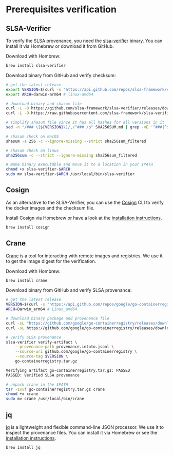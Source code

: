 # Prerequisites verification

## SLSA-Verifier

To verify the SLSA provenance, you need the [slsa-verifier](https://github.com/slsa-framework/slsa-verifier) binary. You can install it via Homebrew or download it from GitHub.

Download with Hombrew:

```bash
brew install slsa-verifier
```

Download binary from GitHub and verify checksum:

```bash
# get the latest release
export VERSION=$(curl -s "https://api.github.com/repos/slsa-framework/slsa-verifier/releases/latest" | jq -r '.tag_name')
export ARCH=darwin-arm64 # linux-amd64

# download binary and shasum file
curl -L -O https://github.com/slsa-framework/slsa-verifier/releases/download/$VERSION/slsa-verifier-$ARCH
curl -L -O https://raw.githubusercontent.com/slsa-framework/slsa-verifier/main/SHA256SUM.md

# simplify shasum file since it has all hashes for all versions in it
sed -n "/### \[${VERSION}\]/,/^### /p" SHA256SUM.md | grep -vE '^###|^$' > sha256sum_filtered

# shasum check on macOS
shasum -a 256 -c --ignore-missing --strict sha256sum_filtered

# shasum check on linux
sha256sum -c --strict --ignore-missing sha256sum_filtered

# make binary executable and move it to a location in your $PATH
chmod +x slsa-verifier-$ARCH
sudo mv slsa-verifier-$ARCH /usr/local/bin/slsa-verifier
```

## Cosign

As an alternative to the SLSA-Verifier, you can use the [Cosign](https://github.com/sigstore/cosign) CLI to verify the docker images and the checksum file.

Install Cosign via Homebrew or have a look at the [installation instructions](https://docs.sigstore.dev/system_config/installation/).

```bash
brew install cosign
```

## Crane

[Crane](https://github.com/google/go-containerregistry/blob/main/cmd/crane/README.md) is a tool for interacting with remote images and registries. We use it to get the image digest for the verification.

Download with Hombrew:

```bash
brew install crane
```

Download binary from GitHub and verify SLSA provenance:

```bash
# get the latest release
VERSION=$(curl -s "https://api.github.com/repos/google/go-containerregistry/releases/latest" | jq -r '.tag_name')
ARCH=Darwin_arm64 # Linux_amd64

# download binary package and provenance file
curl -sL "https://github.com/google/go-containerregistry/releases/download/$VERSION/go-containerregistry_$ARCH.tar.gz" > go-containerregistry.tar.gz
curl -sL https://github.com/google/go-containerregistry/releases/download/$VERSION/multiple.intoto.jsonl > provenance.intoto.jsonl

# verify SLSA provenance
slsa-verifier verify-artifact \
    --provenance-path provenance.intoto.jsonl \
    --source-uri github.com/google/go-containerregistry \
    --source-tag $VERSION \
    go-containerregistry.tar.gz

Verifying artifact go-containerregistry.tar.gz: PASSED
PASSED: Verified SLSA provenance

# unpack crane in the $PATH
tar -zxvf go-containerregistry.tar.gz crane
chmod +x crane
sudo mv crane /usr/local/bin/crane
```

## jq

[jq](https://github.com/jqlang/jq) is a lightweight and flexible command-line JSON processor. We use it to inspect the provenance files. You can install it via Homebrew or see the [installation instructions](https://jqlang.github.io/jq/download/).

```bash
brew install jq
```

